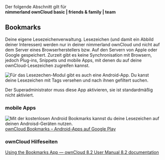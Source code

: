 <div class="alert alert-info">
Der folgende Abschnitt gilt für <br>
<strong>nimmerland ownCloud basic | friends & family | team</strong>
</div>

## Bookmarks

Deine eigene Lesezeichenverwaltung. Lesezeichen (und damit ein Abbild deiner Interessen) werden nur in deiner nimmerland ownCloud und nicht auf dem Server eines Browserherstellers bzw. Auf den Servern von Apple oder Google gespeichert. Zurzeit gibt es keine Synchronisation mit Browsern, jedoch Plug-ins, Snippets und mobile Apps, mit denen du auf deine ownCloud-Lesezeichen zugreifen kannst.


![Für das Lesezechen-Modul gibt es auch eine Android-App. Du kanst deine Lesezeichen mit Tags versehen und nach ihnen gefiltert suchen. ](https://lehre.nimmerland.de/index.php/s/BFoi2xXQhVqw0fD/download)


<div class="alert alert-info">
Der Superadministrator muss diese App aktivieren, sie ist standardmäßig nicht aktiviert.
</div>

### mobile Apps
![Mit der kostenlosen Android Bookmarks kannst du deine Lesezeichen auf deinen Androisd-Geräten nutzen.](https://lehre.nimmerland.de/index.php/s/Cj11AMyMeinc8t4/download)
[ownCloud Bookmarks – Android-Apps auf Google Play](https://play.google.com/store/apps/details?id=cz.nethar.owncloudbookmarks)

### ownCloud Hilfeseiten

[Using the Bookmarks App — ownCloud 8.2 User Manual 8.2 documentation](https://doc.owncloud.org/server/8.2/user_manual/bookmarks.html)

